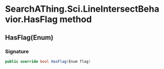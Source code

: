# SearchAThing.Sci.LineIntersectBehavior.HasFlag method
## HasFlag(Enum)
### Signature
```csharp
public override bool HasFlag(Enum flag)
```
